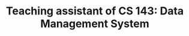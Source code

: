 ---
title: "Teaching assistant of CS 143: Data Management System"
collection: teaching
type: "Undergraduate"
venue: "UCLA"
quarter: Spring 2022 
---